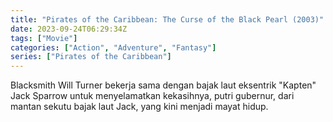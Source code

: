 ```yaml
---
title: "Pirates of the Caribbean: The Curse of the Black Pearl (2003)"
date: 2023-09-24T06:29:34Z
tags: ["Movie"]
categories: ["Action", "Adventure", "Fantasy"]
series: ["Pirates of the Caribbean"]
---
```


Blacksmith Will Turner bekerja sama dengan bajak laut eksentrik "Kapten" Jack Sparrow untuk menyelamatkan kekasihnya, putri gubernur, dari mantan sekutu bajak laut Jack, yang kini menjadi mayat hidup.

<mux-player stream-type="on-demand"
  src="https://kp3d-my.sharepoint.com/personal/ryoo_kp3d_onmicrosoft_com/_layouts/15/download.aspx?share=EVJzp5xCuK9NuQ5jS14ED54BKZ9ro_7xVwGJVlPWV8Q5Ew" metadata-video-title="Pirates of the Caribbean: The Curse of the Black Pearl (2003)" prefer-playback="mse" controls>
  </mux-player>
  
  
  <script src="https://cdn.jsdelivr.net/npm/@mux/mux-player"></script>
  
 <script id="NLtAFp2gDcePhjTJgKwe5TRw3GMXFqs7IbLnDj02wfgw" type="application/ld+json">
 {
  "@context": "https://schema.org/",
  "@type": "VideoObject",
  "name": "Pirates of the Caribbean: The Curse of the Black Pearl (2003)",
  "contentUrl": "https://stream.mux.com/NLtAFp2gDcePhjTJgKwe5TRw3GMXFqs7IbLnDj02wfgw.m3u8",
  "thumbnailUrl": "https://www.themoviedb.org/t/p/original/6FlTIGVE7YCl82vtFgvqJfWTrqy.jpg?width=314&fit_mode=preserve&time=25",
  "uploadDate": "2023-09-24T06:29:34Z",
}

</script>
